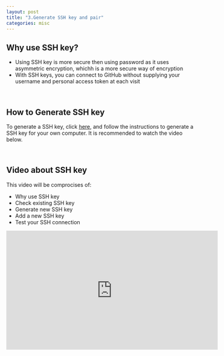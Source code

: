 ```yaml
---
layout: post
title: "3.Generate SSH key and pair"
categories: misc
---
```

<html> 
  <body>
    <h2>Why use SSH key?</h2>
    <ul>
      <li>Using SSH key is more secure then using password as it uses asymmetric encryption, whichh is a more secure way of encryption</li>
      <li>With SSH keys, you can connect to GitHub without supplying your username and personal access token at each visit</li>
    </ul>
    <br>
    <h2>How to Generate SSH key</h2>
    <p>To generate a SSH key, click <a href="https://docs.github.com/en/authentication/connecting-to-github-with-ssh/generating-a-new-ssh-key-and-adding-it-to-the-ssh-agent">here</a>, and follow the instructions to generate a SSH key for your own computer. It is recommended to watch the video below. </p>
    <br>
    <h2>Video about SSH key</h2>
    <p>This video will be comprocises of:</p>
      <ul>
    <li>Why use SSH key</li>
    <li>Check existing SSH key</li>
    <li>Generate new SSH key</li>
    <li>Add a new SSH key</li>
    <li>Test your SSH connection</li>
      </ul>
    <iframe width="560" height="315" src="https://www.youtube.com/embed/vbXYfdMSWGU" title="YouTube video player" frameborder="0" allow="accelerometer; autoplay; clipboard-write; encrypted-media; gyroscope; picture-in-picture" allowfullscreen></iframe>
  </body>
</html>
                                            
